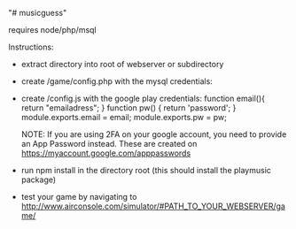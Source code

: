 "# musicguess" 

requires node/php/msql

Instructions:

- extract directory into root of webserver or subdirectory
- create /game/config.php with the mysql credentials:
	<?php
	$user = 'username';
	$password = 'password';
	?>
- create /config.js with the google play credentials:
	function email(){
		return "emailadress";
	}
	function pw() {
		return 'password';
	}
	module.exports.email = email;
	module.exports.pw = pw;
	
	NOTE: If you are using 2FA on your google account, you need to provide an App
	Password instead. These are created on https://myaccount.google.com/apppasswords
	
- run npm install in the directory root (this should install the playmusic package)

- test your game by navigating to http://www.airconsole.com/simulator/#PATH_TO_YOUR_WEBSERVER/game/